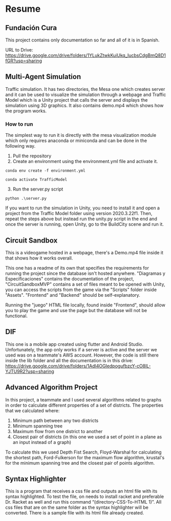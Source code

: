# Resume
## Fundación Cura
This project contains only documentation so far and all of it is in Spanish.

URL to Drive: https://drive.google.com/drive/folders/1YLukZtwkKuiUkq_IucbsCdgBmQ8D1fGR?usp=sharing

## Multi-Agent Simulation
Traffic simulation. It has two directories, the Mesa one which creates server and it can be used to visualize the simulation through a webpage and Traffic Model which is a Unity project that calls the server and displays the simulation using 3D graphics. It also contains demo.mp4 which shows how the program works.

### How to run
The simplest way to run it is directly with the mesa visualization module which only requires anaconda or miniconda and can be done in the following way.

1. Pull the repository
2. Create an environment using the environment.yml file and activate it.

`conda env create -f environment.yml`

`conda activate TrafficModel`

3. Run the server.py script

`python .\server.py`
    
If you want to run the simulation in Unity, you need to install it and open a project from the Traffic Model folder using version 2020.3.22f1. Then, repeat the steps above but instead run the unity.py script in the end and once the server is running, open Unity, go to the BuildCity scene and run it.

## Circuit Sandbox
This is a videogame hosted in a webpage, there's a Demo.mp4 file inside it that shows how it works overall.

This one has a readme of its own that specifies the requirements for running the project since the database isn't hosted anywhere. "Diagramas y Especificaciones" contains the documentation of the project, "CircuitSandboxMVP" contains a set of files meant to be opened with Unity, you can access the scripts from the game via the "Scripts" folder inside "Assets". "Frontend" and "Backend" should be self-explanatory.

Running the "juego" HTML file locally, found inside "Frontend", should allow you to play the game and use the page but the database will not be functional.

## DIF
This one is a mobile app created using flutter and Android Studio. Unfortunately, the app only works if a server is active and the server we used was on a teammate's AWS account. However, the code is still there inside the lib folder and all the documentation is in this drive: https://drive.google.com/drive/folders/1Adl4OGIedpogufbzcY-cO8lL-YJTU9R2?usp=sharing

## Advanced Algorithm Project
In this project, a teammate and I used several algorithms related to graphs in order to calculate different properties of a set of districts. The properties that we calculated where:
1. Minimum path between any two districts
2. Minimum spanning tree
3. Maximum flow from one district to another
4. Closest pair of districts (in this one we used a set of point in a plane as an input instead of a graph)

To calculate this we used Depth Fist Search, Floyd-Warshal for calculating the shortest path, Ford-Fulkerson for the maximum flow algorithm, krustal's for the minimum spanning tree and the closest pair of points algorithm.

## Syntax Highlighter
This is a program that receives a css file and outputs an html file with its syntax highlighted. To test the file, on needs to install racket and preferable Dr. Racket as well and run this command “(directory-CSS-To-HTML 1)”. All css files that are on the same folder as the syntax highlighter will be converted. There is a sample file with its html file already created.
